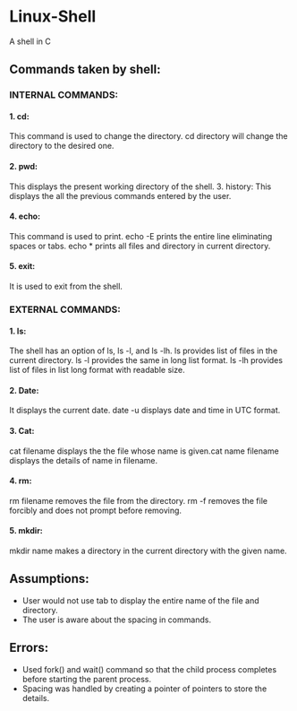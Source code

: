 # Linux-Shell
A shell in C 
## Commands taken by shell:
### INTERNAL COMMANDS:
#### 1. cd:
This command is used to change the directory. cd directory
will change the directory to the desired one.
#### 2. pwd:
This displays the present working directory of the shell.
3. history:
This displays the all the previous commands entered by the
user.
#### 4. echo:
This command is used to print. echo -E prints the entire line
eliminating spaces or tabs. echo * prints all files and
directory in current directory.
#### 5. exit:
It is used to exit from the shell.
### EXTERNAL COMMANDS:
#### 1. ls:
The shell has an option of ls, ls -l, and ls -lh.
ls provides list of files in the current directory. ls -l provides
the same in long list format. ls -lh provides list of files in list
long format with readable size.
#### 2. Date:
It displays the current date. date -u displays date and time in
UTC format.
#### 3. Cat:
cat filename displays the the file whose name is given.cat
name filename displays the details of name in filename.
#### 4. rm:
rm filename removes the file from the directory. rm -f removes
the file forcibly and does not prompt before removing.
#### 5. mkdir:
mkdir name makes a directory in the current directory with the
given name.
## Assumptions:
- User would not use tab to display the entire name of the file and
directory.
- The user is aware about the spacing in commands.
## Errors:
- Used fork() and wait() command so that the child process completes
before starting the parent process.
- Spacing was handled by creating a pointer of pointers to store the
details.
